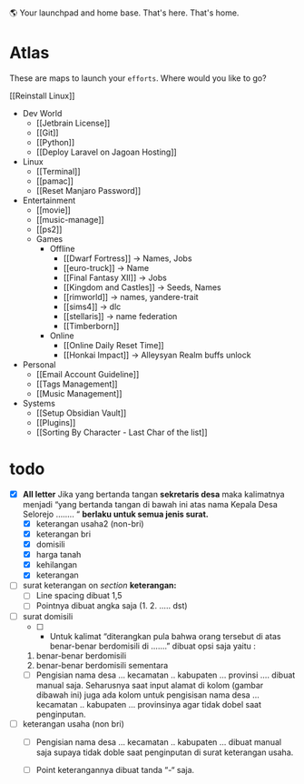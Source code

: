 🌎 Your launchpad and home base. That's here. That's home.
# Atlas 
These are maps to launch your `efforts`. Where would you like to go?




[[Reinstall Linux]]

- Dev World
	- [[Jetbrain License]]
	- [[Git]]
	- [[Python]]
	- [[Deploy Laravel on Jagoan Hosting]]
- Linux
	- [[Terminal]]
	- [[pamac]]
	- [[Reset Manjaro Password]]
- Entertainment
	- [[movie]]
	- [[music-manage]]
	- [[ps2]]
	- Games
		- Offline
			- [[Dwarf Fortress]] -> Names, Jobs
			- [[euro-truck]] -> Name
			- [[Final Fantasy XII]] -> Jobs
			- [[Kingdom and Castles]] -> Seeds, Names
			- [[rimworld]] -> names, yandere-trait
			- [[sims4]] -> dlc
			- [[stellaris]] -> name federation
			- [[Timberborn]]
		- Online
			- [[Online Daily Reset Time]]
			- [[Honkai Impact]] -> Alleysyan Realm buffs unlock
- Personal
	- [[Email Account Guideline]]
	- [[Tags Management]]
	- [[Music Management]]
- Systems
	- [[Setup Obsidian Vault]]
	- [[Plugins]]
	- [[Sorting By Character - Last Char of the list]]



# todo
- [x] **All letter** Jika yang bertanda tangan **sekretaris desa** maka kalimatnya menjadi “yang bertanda tangan di bawah ini atas nama Kepala Desa Selorejo …….. “ **berlaku untuk semua jenis surat.**
	- [x] keterangan usaha2 (non-bri)
	- [x] keterangan bri
	- [x] domisili
	- [x] harga tanah
	- [x] kehilangan
	- [x] keterangan
- [ ] surat keterangan on *section* **keterangan:**
	- [ ] Line spacing dibuat 1,5
	- [ ] Pointnya dibuat angka saja (1. 2. ….. dst)
- [ ] surat domisili
	- [ ] - Untuk kalimat “diterangkan pula bahwa orang tersebut di atas benar-benar berdomisili di …….” dibuat opsi saja yaitu :
	1. benar-benar berdomisili
	2. benar-benar berdomisili sementara
	- [ ] Pengisian nama desa … kecamatan .. kabupaten … provinsi …. dibuat manual saja. Seharusnya saat input alamat di kolom (gambar dibawah ini) juga ada kolom untuk pengisisan nama desa … kecamatan .. kabupaten … provinsinya agar tidak dobel saat penginputan.
- [ ] keterangan usaha (non bri)
	- [ ] Pengisian nama desa … kecamatan .. kabupaten … dibuat manual saja supaya tidak doble saat penginputan di surat keterangan usaha.
	- [ ] Point keterangannya dibuat tanda “-“ saja.

